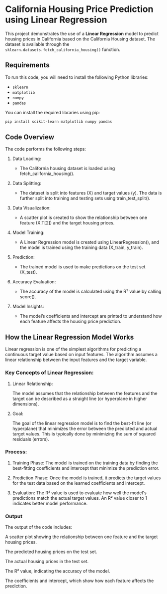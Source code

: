 # California Housing Price Prediction using Linear Regression

This project demonstrates the use of a **Linear Regression** model to predict housing prices in California based on the California Housing dataset. The dataset is available through the `sklearn.datasets.fetch_california_housing()` function.

## Requirements

To run this code, you will need to install the following Python libraries:

- `sklearn`
- `matplotlib`
- `numpy`
- `pandas`

You can install the required libraries using pip:

```bash
pip install scikit-learn matplotlib numpy pandas
```

## Code Overview
The code performs the following steps:

1. Data Loading:
   - The California housing dataset is loaded using fetch_california_housing().

2. Data Splitting:
   - The dataset is split into features (X) and target values (y). The data is further split into training and testing sets using train_test_split().

3. Data Visualization:
   - A scatter plot is created to show the relationship between one feature (X.T[2]) and the target housing prices.

4. Model Training:
   - A Linear Regression model is created using LinearRegression(), and the model is trained using the training data (X_train, y_train).

5. Prediction:
   - The trained model is used to make predictions on the test set (X_test).

6. Accuracy Evaluation:
   - The accuracy of the model is calculated using the R² value by calling score().

7. Model Insights:
   - The model’s coefficients and intercept are printed to understand how each feature affects the housing price prediction.

## How the Linear Regression Model Works
Linear regression is one of the simplest algorithms for predicting a continuous target value based on input features. The algorithm assumes a linear relationship between the input features and the target variable.

### Key Concepts of Linear Regression:
1. Linear Relationship:

    The model assumes that the relationship between the features and the target can be described as a straight line (or hyperplane in higher dimensions).

2. Goal:

    The goal of the linear regression model is to find the best-fit line (or hyperplane) that minimizes the error between the predicted and actual target values. This is typically done by minimizing the sum of squared residuals (errors).

### Process:
1. Training Phase:
The model is trained on the training data by finding the best-fitting coefficients and intercept that minimize the prediction error.

2. Prediction Phase:
Once the model is trained, it predicts the target values for the test data based on the learned coefficients and intercept.

3. Evaluation:
The R² value is used to evaluate how well the model's predictions match the actual target values. An R² value closer to 1 indicates better model performance.

### Output
The output of the code includes:

A scatter plot showing the relationship between one feature and the target housing prices.

The predicted housing prices on the test set.

The actual housing prices in the test set.

The R² value, indicating the accuracy of the model.

The coefficients and intercept, which show how each feature affects the prediction.